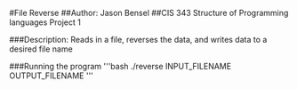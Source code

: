 #File Reverse
##Author: Jason Bensel
##CIS 343 Structure of Programming languages Project 1

###Description:
Reads in a file, reverses the data, and writes data to a desired file name

###Running the program
'''bash
./reverse INPUT_FILENAME OUTPUT_FILENAME
'''

